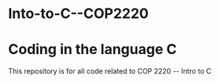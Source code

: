 # Into-to-C--COP2220
Coding in the language C
========
This repository is for all code related to COP 2220 -- Intro to C
